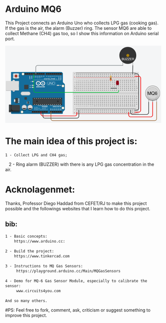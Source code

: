 # Arduino MQ6

   This Project connects an Arduino Uno who collects LPG gas (cooking gas). If the gas is the air, the alarm (Buzzer) ring. The sensor MQ6 are able to collect Methane (CH4) gas too, so I show this information on Arduino serial port.
 

![alt text](arduinoProject.png)

# The main idea of this project is:

    1 - Collect LPG and CH4 gas;

    2 - Ring alarm (BUZZER) with there is any LPG gas concentration in the air.

# Acknolagenmet:
   Thanks, Professor Diego Haddad from CEFET/RJ to make this project possible and the followings websites that I learn how to do this project.

bib:
----
    1 - Basic concepts:
        https://www.arduino.cc:
    
    2 - Build the project:
        https://www.tinkercad.com
 
    3 - Instructions to MQ Gas Sensors:
         https://playground.arduino.cc/Main/MQGasSensors

    4 - Demo for MQ-6 Gas Sensor Module, especially to calibrate the sensor:
         www.circuits4you.com

    And so many others.


#PS:
    Feel free to fork, comment, ask, criticism or suggest something to improve this project.
